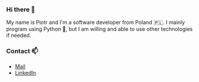 ### Hi there 👋

My name is Piotr and I'm a software developer from Poland 🇵🇱.
I mainly program using Python 🐍, but I am willing and able to use other technologies if needed.

### Contact 📫
- [Mail](mailto:szacilowski.piotr@gmail.com)
- [LinkedIn](https://www.linkedin.com/in/piotrszacilowski/)

<!--
**piotrszacilowski/piotrszacilowski** is a ✨ _special_ ✨ repository because its `README.md` (this file) appears on your GitHub profile.

Here are some ideas to get you started:

- 🔭 I’m currently working on ...
- 🌱 I’m currently learning ...
- 👯 I’m looking to collaborate on ...
- 🤔 I’m looking for help with ...
- 💬 Ask me about ...
- 📫 How to reach me: ...
- 😄 Pronouns: ...
- ⚡ Fun fact: ...
-->
